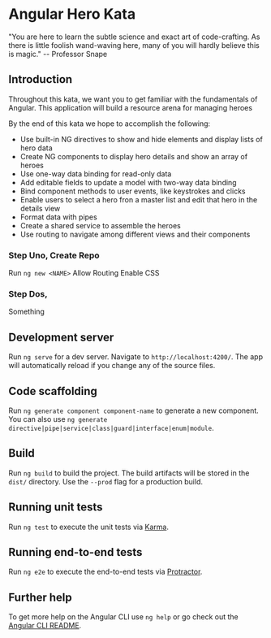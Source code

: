 # Angular Hero Kata

"You are here to learn the subtle science and exact art of code-crafting. As there is little foolish wand-waving here, many of you will hardly believe this is magic." -- Professor Snape

## Introduction 

Throughout this kata, we want you to get familiar with the fundamentals of Angular. This application will build a resource arena for managing heroes

By the end of this kata we hope to accomplish the following:
- Use built-in NG directives to show and hide elements and display lists of hero data
- Create NG components to display hero details and show an array of heroes
- Use one-way data binding for read-only data
- Add editable fields to update a model with two-way data binding
- Bind component methods to user events, like keystrokes and clicks
- Enable users to select a hero fron a master list and edit that hero in the details view
- Format data with pipes
- Create a shared service to assemble the heroes
- Use routing to navigate among different views and their components

### Step Uno, Create Repo

Run `ng new <NAME>`
Allow Routing
Enable CSS

### Step Dos, 

Something

## Development server

Run `ng serve` for a dev server. Navigate to `http://localhost:4200/`. The app will automatically reload if you change any of the source files.

## Code scaffolding

Run `ng generate component component-name` to generate a new component. You can also use `ng generate directive|pipe|service|class|guard|interface|enum|module`.

## Build

Run `ng build` to build the project. The build artifacts will be stored in the `dist/` directory. Use the `--prod` flag for a production build.

## Running unit tests

Run `ng test` to execute the unit tests via [Karma](https://karma-runner.github.io).

## Running end-to-end tests

Run `ng e2e` to execute the end-to-end tests via [Protractor](http://www.protractortest.org/).

## Further help

To get more help on the Angular CLI use `ng help` or go check out the [Angular CLI README](https://github.com/angular/angular-cli/blob/master/README.md).
